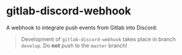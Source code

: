 # gitlab-discord-webhook

A webhook to integrate push events from Gitlab into Discord.

> Development of `gitlab-discord-webhook` takes place in branch `develop`. Do **not** push to the `master` branch!
